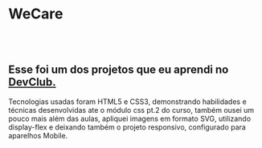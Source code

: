 <h1>WeCare </h1>
<br>
<br>
<h2>Esse foi um dos projetos que eu aprendi no <a href="https://aulas.devclub.com.br/onboarding">DevClub.</a></h2>
<p>Tecnologias usadas foram HTML5 e CSS3, demonstrando habilidades e técnicas desenvolvidas ate o módulo css pt.2 do curso,
também ousei um pouco mais além das aulas, apliquei imagens em formato SVG, utilizando display-flex e deixando também o projeto responsivo, configurado para aparelhos Mobile.</p>
<br>
<br>
<img src=""/>
